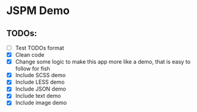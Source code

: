 # JSPM Demo

## TODOs:

- [ ] Test TODOs format
- [x] Clean code
- [x] Change some logic to make this app more like a demo, that is easy to follow for fish
- [x] Include SCSS demo
- [x] Include LESS  demo
- [x] Include JSON demo
- [x] Include text demo
- [x] Include image demo